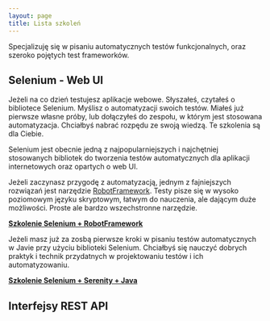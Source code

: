 ```yaml
---
layout: page
title: Lista szkoleń
---
```


Specjalizuję się w pisaniu automatycznych testów funkcjonalnych, oraz szeroko pojętych test frameworków.


## Selenium - Web UI

Jeżeli na co dzień testujesz aplikacje webowe. Słyszałeś, czytałeś o bibliotece Selenium. Myślisz o automatyzacji swoich testów. Miałeś już pierwsze własne próby, lub dołączyłeś do zespołu, w którym jest stosowana automatyzacja. Chciałbyś nabrać rozpędu ze swoją wiedzą. Te szkolenia są dla Ciebie.

Selenium jest obecnie jedną z najpopularniejszych i najchętniej stosowanych bibliotek do tworzenia testów automatycznych dla aplikacji internetowych oraz opartych o web UI.

Jeżeli zaczynasz przygodę z automatyzacją, jednym z fajniejszych rozwiązań jest narzędzie [RobotFramework](https://robotframework.org). Testy pisze się w wysoko poziomowym języku skryptowym, łatwym do nauczenia, ale dającym duże możliwości. Proste ale bardzo wszechstronne narzędzie.

**[Szkolenie Selenium + RobotFramework]( Selenium_RobotFramework.pdf )**

Jeżeli masz już za zosbą pierwsze kroki w pisaniu testów automatycznych w Javie przy użyciu biblioteki Selenium. Chciałbyś się nauczyć dobrych praktyk i technik przydatnych w projektowaniu testów i ich automatyzowaniu.

**[Szkolenie Selenium + Serenity + Java]( Selenium_Serenity_Java.pdf )**

## Interfejsy REST API
